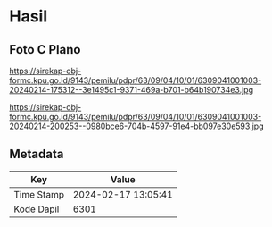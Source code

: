 # Hasil

## Foto C Plano

https://sirekap-obj-formc.kpu.go.id/9143/pemilu/pdpr/63/09/04/10/01/6309041001003-20240214-175312--3e1495c1-9371-469a-b701-b64b190734e3.jpg

https://sirekap-obj-formc.kpu.go.id/9143/pemilu/pdpr/63/09/04/10/01/6309041001003-20240214-200253--0980bce6-704b-4597-91e4-bb097e30e593.jpg


## Metadata

| Key        | Value               |
| ---------- | ------------------- |
| Time Stamp | 2024-02-17 13:05:41 |
| Kode Dapil | 6301                |



